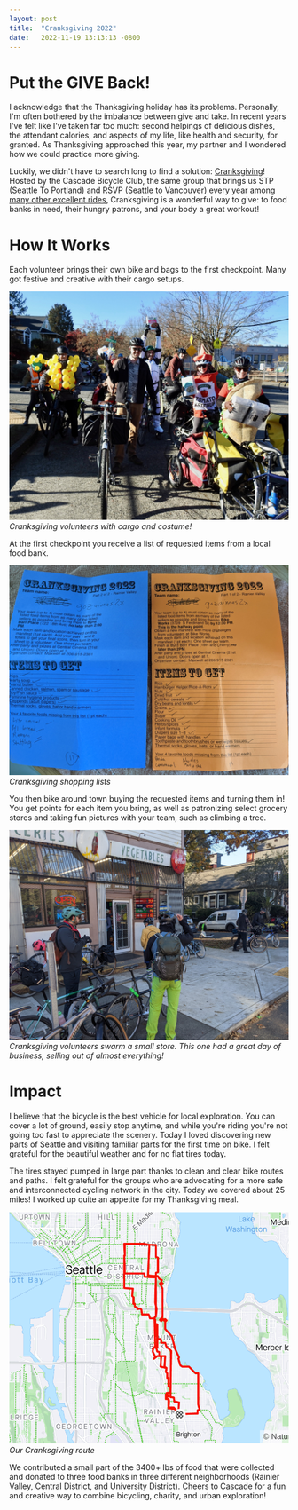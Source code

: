 ```yaml
---
layout: post
title:  "Cranksgiving 2022"
date:   2022-11-19 13:13:13 -0800
---
```


# Put the GIVE Back!

I acknowledge that the Thanksgiving holiday has its problems. Personally, I'm often bothered by the imbalance between give and take. In recent years I've felt like I've taken far too much: second helpings of delicious dishes, the attendant calories, and aspects of my life, like health and security, for granted. As Thanksgiving approached this year, my partner and I wondered how we could practice more giving.

Luckily, we didn't have to search long to find a solution: [Cranksgiving](https://cascade.org/cranksgiving)! Hosted by the Cascade Bicycle Club, the same group that brings us STP (Seattle To Portland) and RSVP (Seattle to Vancouver) every year among [many other excellent rides](https://cascade.org/rides-events), Cranksgiving is a wonderful way to give: to food banks in need, their hungry patrons, and your body a great workout!

# How It Works

Each volunteer brings their own bike and bags to the first checkpoint. Many got festive and creative with their cargo setups.

![Cranksgiving volunteers](/assets/img/2022-11-19-cranksgiving-volunteers.jpg)
*Cranksgiving volunteers with cargo and costume!*

At the first checkpoint you receive a list of requested items from a local food bank.

![Cranksgiving shopping list](/assets/img/2022-11-19-cranksgiving-manifest.jpg)
*Cranksgiving shopping lists*

You then bike around town buying the requested items and turning them in! You get points for each item you bring, as well as patronizing select grocery stores and taking fun pictures with your team, such as climbing a tree.

![Cranksgiving volunteers swarm a small store](/assets/img/2022-11-19-cranksgiving-store.jpg)
*Cranksgiving volunteers swarm a small store. This one had a great day of business, selling out of almost everything!*

# Impact

I believe that the bicycle is the best vehicle for local exploration. You can cover a lot of ground, easily stop anytime, and while you're riding you're not going too fast to appreciate the scenery. Today I loved discovering new parts of Seattle and visiting familiar parts for the first time on bike. I felt grateful for the beautiful weather and for no flat tires today.

The tires stayed pumped in large part thanks to clean and clear bike routes and paths. I felt grateful for the groups who are advocating for a more safe and interconnected cycling network in the city. Today we covered about 25 miles! I worked up quite an appetite for my Thanksgiving meal.

![Our Cranksgiving route](/assets/img/2022-11-19-cranksgiving-route.png)
*Our Cranksgiving route*

We contributed a small part of the 3400+ lbs of food that were collected and donated to three food banks in three different neighborhoods (Rainier Valley, Central District, and University District). Cheers to Cascade for a fun and creative way to combine bicycling, charity, and urban exploration!
